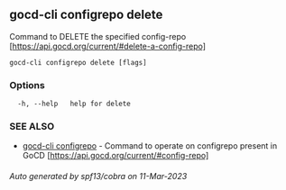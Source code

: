 ## gocd-cli configrepo delete

Command to DELETE the specified config-repo [https://api.gocd.org/current/#delete-a-config-repo]

```
gocd-cli configrepo delete [flags]
```

### Options

```
  -h, --help   help for delete
```

### SEE ALSO

* [gocd-cli configrepo](gocd-cli_configrepo.md)	 - Command to operate on configrepo present in GoCD [https://api.gocd.org/current/#config-repo]

###### Auto generated by spf13/cobra on 11-Mar-2023
